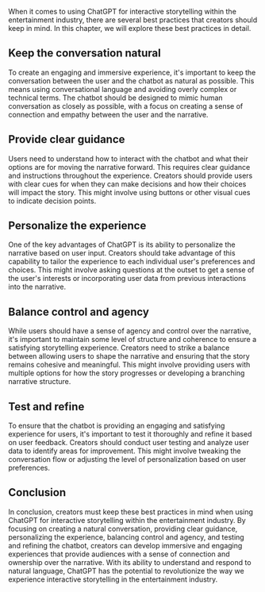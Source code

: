 
When it comes to using ChatGPT for interactive storytelling within the entertainment industry, there are several best practices that creators should keep in mind. In this chapter, we will explore these best practices in detail.

Keep the conversation natural
-----------------------------

To create an engaging and immersive experience, it's important to keep the conversation between the user and the chatbot as natural as possible. This means using conversational language and avoiding overly complex or technical terms. The chatbot should be designed to mimic human conversation as closely as possible, with a focus on creating a sense of connection and empathy between the user and the narrative.

Provide clear guidance
----------------------

Users need to understand how to interact with the chatbot and what their options are for moving the narrative forward. This requires clear guidance and instructions throughout the experience. Creators should provide users with clear cues for when they can make decisions and how their choices will impact the story. This might involve using buttons or other visual cues to indicate decision points.

Personalize the experience
--------------------------

One of the key advantages of ChatGPT is its ability to personalize the narrative based on user input. Creators should take advantage of this capability to tailor the experience to each individual user's preferences and choices. This might involve asking questions at the outset to get a sense of the user's interests or incorporating user data from previous interactions into the narrative.

Balance control and agency
--------------------------

While users should have a sense of agency and control over the narrative, it's important to maintain some level of structure and coherence to ensure a satisfying storytelling experience. Creators need to strike a balance between allowing users to shape the narrative and ensuring that the story remains cohesive and meaningful. This might involve providing users with multiple options for how the story progresses or developing a branching narrative structure.

Test and refine
---------------

To ensure that the chatbot is providing an engaging and satisfying experience for users, it's important to test it thoroughly and refine it based on user feedback. Creators should conduct user testing and analyze user data to identify areas for improvement. This might involve tweaking the conversation flow or adjusting the level of personalization based on user preferences.

Conclusion
----------

In conclusion, creators must keep these best practices in mind when using ChatGPT for interactive storytelling within the entertainment industry. By focusing on creating a natural conversation, providing clear guidance, personalizing the experience, balancing control and agency, and testing and refining the chatbot, creators can develop immersive and engaging experiences that provide audiences with a sense of connection and ownership over the narrative. With its ability to understand and respond to natural language, ChatGPT has the potential to revolutionize the way we experience interactive storytelling in the entertainment industry.
